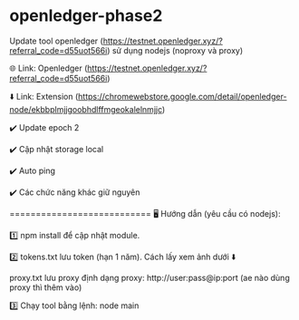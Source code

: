 # openledger-phase2
Update tool openledger (https://testnet.openledger.xyz/?referral_code=d55uot566i) sử dụng nodejs (noproxy và proxy)

🌐 Link:  Openledger (https://testnet.openledger.xyz/?referral_code=d55uot566i)

⬇️ Link:  Extension (https://chromewebstore.google.com/detail/openledger-node/ekbbplmjjgoobhdlffmgeokalelnmjjc)

✔️ Update epoch 2

✔️ Cập nhật storage local

✔️ Auto ping

✔️ Các chức năng khác giữ nguyên

===========================
🖥 Hướng dẫn (yêu cầu có nodejs):

1️⃣ npm install để cập nhật module.

2️⃣  tokens.txt lưu token (hạn 1 năm). Cách lấy xem ảnh dưới ⬇️

proxy.txt lưu proxy định dạng proxy: http://user:pass@ip:port  (ae nào dùng proxy thì thêm vào)

3️⃣ Chạy tool bằng lệnh: node main
